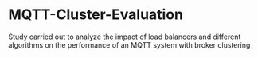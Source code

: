 # MQTT-Cluster-Evaluation
Study carried out to analyze the impact of load balancers and different algorithms on the performance of an MQTT system with broker clustering

